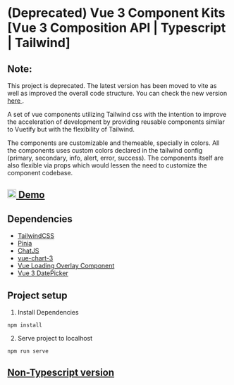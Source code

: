 # (Deprecated) Vue 3 Component Kits [Vue 3 Composition API | Typescript | Tailwind]

## Note: 
This project is deprecated. The latest version has been moved to vite as well as improved the overall code structure. 
You can check the new version [ here ](https://zen-wozniak-de473d.netlify.app/login).

A set of vue components utilizing Tailwind css with the intention to improve the acceleration of development by providing reusable components similar to Vuetify but with the flexibility of Tailwind.

The components are customizable and themeable, specially in colors. All the components uses custom colors declared in the tailwind config (primary, secondary, info, alert, error, success). The components itself are also flexible via props which would lessen the need to customize the component codebase.

## [<img width="20" src="https://www.netlify.com/v3/img/components/logomark-dark.png" alt="Pinia logo"> Demo ](https://zen-wozniak-de473d.netlify.app/login)


## Dependencies

- [TailwindCSS](https://tailwindcss.com/)
- [Pinia](https://pinia.vuejs.org/)
- [ChatJS](https://www.chartjs.org/)
- [vue-chart-3](https://www.npmjs.com/package/vue-chart-3)
- [Vue Loading Overlay Component](https://www.npmjs.com/package/vue-loading-overlay)
- [Vue 3 DatePicker](https://vue3datepicker.com/)



## Project setup

1. Install Dependencies
```
npm install
```
2. Serve project to localhost
```
npm run serve
```


## [Non-Typescript version](https://github.com/castillolianrobin/Component-Kits-Vue-3-TailwindCSS-)

